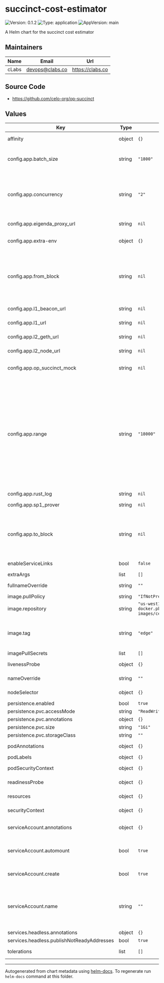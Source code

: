 # succinct-cost-estimator

![Version: 0.1.2](https://img.shields.io/badge/Version-0.1.2-informational?style=flat-square) ![Type: application](https://img.shields.io/badge/Type-application-informational?style=flat-square) ![AppVersion: main](https://img.shields.io/badge/AppVersion-main-informational?style=flat-square)

A Helm chart for the succinct cost estimator

## Maintainers

| Name | Email | Url |
| ---- | ------ | --- |
| cLabs | <devops@clabs.co> | <https://clabs.co> |

## Source Code

* <https://github.com/celo-org/op-succinct>

## Values

| Key | Type | Default | Description |
|-----|------|---------|-------------|
| affinity | object | `{}` | Kubernetes pod affinity |
| config.app.batch_size | string | `"1800"` | required - number of blocks to process in each cost estimation job |
| config.app.concurrency | string | `"2"` | how many concurrent cost estimation processes should run at the same time for historic blocks |
| config.app.eigenda_proxy_url | string | `nil` | required - url of the eigenda proxy |
| config.app.extra-env | object | `{}` | extra environment variables passed to the app's container |
| config.app.from_block | string | `nil` | optional - at what block to start the estimation. Should be in the last 2 weeks. If not set, the job will start from the last finalized block. |
| config.app.l1_beacon_url | string | `nil` | required - url of the l1 beacon |
| config.app.l1_url | string | `nil` | required - url of the l1 |
| config.app.l2_geth_url | string | `nil` | required - url of the l2 geth |
| config.app.l2_node_url | string | `nil` | required - url of the l2 node |
| config.app.op_succinct_mock | string | `nil` | required - whether to use the mock op-succinct |
| config.app.range | string | `"18000"` | required - number of blocks sent to every process to create N cost estimation jobs (1000, with 100 batch_size, will use that process to run 10 times the cost estimation, this saves a lot of context re-creation) to run in parallel (the range is split into N jobs, each job will process batch_size blocks) |
| config.app.rust_log | string | `nil` | log level |
| config.app.sp1_prover | string | `nil` | required - prover to use |
| config.app.to_block | string | `nil` | optional - at what block to end the estimation. If not set, the job will set the to 2 weeks later from the from_block. |
| enableServiceLinks | bool | `false` | Kubernetes enableServiceLinks |
| extraArgs | list | `[]` |  |
| fullnameOverride | string | `""` | Chart full name override |
| image.pullPolicy | string | `"IfNotPresent"` | Image pullpolicy |
| image.repository | string | `"us-west1-docker.pkg.dev/devopsre/dev-images/celo-kona"` | Image repository |
| image.tag | string | `"edge"` | Image tag Overrides the image tag whose default is the chart appVersion. |
| imagePullSecrets | list | `[]` | Image pull secrets |
| livenessProbe | object | `{}` | Liveness probe configuration |
| nameOverride | string | `""` | Chart name override |
| nodeSelector | object | `{}` | Kubernetes node selector |
| persistence.enabled | bool | `true` |  |
| persistence.pvc.accessMode | string | `"ReadWriteOnce"` |  |
| persistence.pvc.annotations | object | `{}` |  |
| persistence.pvc.size | string | `"1Gi"` |  |
| persistence.pvc.storageClass | string | `""` |  |
| podAnnotations | object | `{}` | Custom pod annotations |
| podLabels | object | `{}` | Custom pod labels |
| podSecurityContext | object | `{}` | Custom pod security context |
| readinessProbe | object | `{}` | Readiness probe configuration |
| resources | object | `{}` | Container resources |
| securityContext | object | `{}` | Custom container security context |
| serviceAccount.annotations | object | `{}` | Annotations to add to the service account |
| serviceAccount.automount | bool | `true` | Automatically mount a ServiceAccount's API credentials? |
| serviceAccount.create | bool | `true` | Specifies whether a service account should be created |
| serviceAccount.name | string | `""` | The name of the service account to use. If not set and create is true, a name is generated using the fullname template |
| services.headless.annotations | object | `{}` |  |
| services.headless.publishNotReadyAddresses | bool | `true` |  |
| tolerations | list | `[]` | Kubernetes tolerations |

----------------------------------------------
Autogenerated from chart metadata using [helm-docs](https://github.com/norwoodj/helm-docs). To regenerate run `helm-docs` command at this folder.

